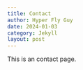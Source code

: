 ```yaml
---
title: Contact
author: Hyper Fly Guy
date: 2024-01-03
category: Jekyll
layout: post
---
```


This is an contact page.
